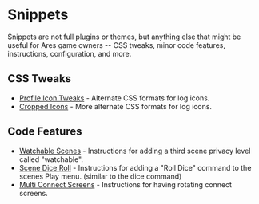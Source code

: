 # Snippets

Snippets are not full plugins or themes, but anything else that might be useful for Ares game owners -- CSS tweaks, minor code features, instructions, configuration, and more.

## CSS Tweaks

* [Profile Icon Tweaks](https://github.com/AresMUSH/ares-extras/tree/master/snippets/profile-icon-tweaks) - Alternate CSS formats for log icons.
* [Cropped Icons](https://github.com/AresMUSH/ares-extras/tree/master/snippets/cropped-icons) - More alternate CSS formats for log icons.

## Code Features

* [Watchable Scenes](https://github.com/AresMUSH/ares-extras/tree/master/snippets/watchable-scenes) - Instructions for adding a third scene privacy level called "watchable".
* [Scene Dice Roll](https://github.com/AresMUSH/ares-extras/tree/master/snippets/scene-dice-roll) - Instructions for adding a "Roll Dice" command to the scenes Play menu. (similar to the dice command)
* [Multi Connect Screens](https://github.com/AresMUSH/ares-extras/tree/master/snippets/multi-connect-screens) - Instructions for having rotating connect screens.

